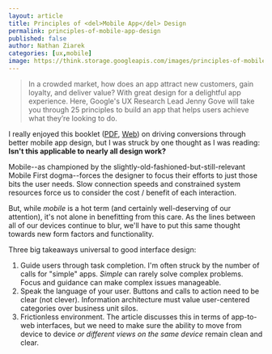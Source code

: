 ```yaml
---
layout: article
title: Principles of <del>Mobile App</del> Design
permalink: principles-of-mobile-app-design
published: false
author: Nathan Ziarek
categories: [ux,mobile]
image: https://think.storage.googleapis.com/images/principles-of-mobile-app-design-ch6-sm.jpg
---
```


> In a crowded market, how does an app attract new customers, gain loyalty, and deliver value? With great design for a delightful app experience. Here, Google's UX Research Lead Jenny Gove will take you through 25 principles to build an app that helps users achieve what they’re looking to do.

I really enjoyed this booklet ([PDF][], [Web][]) on driving conversions through better mobile app design, but I was struck by one thought as I was reading: **Isn't this applicable to nearly all design work?**

Mobile--as championed by the slightly-old-fashioned-but-still-relevant Mobile First dogma--forces the designer to focus their efforts to just those bits the user needs. Slow connection speeds and constrained system resources force us to consider the cost / benefit of each interaction.

But, while *mobile* is a hot term (and certainly well-deserving of our attention), it's not alone in benefitting from this care. As the lines between all of our devices continue to blur, we'll have to put this same thought towards new form factors and functionality.

Three big takeaways universal to good interface design:

1. Guide users through task completion. I'm often struck by the number of calls for "simple" apps. *Simple* can rarely solve complex problems. Focus and guidance can make complex issues manageable.
2. Speak the language of your user. Buttons and calls to action need to be clear (not clever). Information architecture must value user-centered categories over business unit silos.
3. Frictionless environment. The article discusses this in terms of app-to-web interfaces, but we need to make sure the ability to move from device to device *or different views on the same device* remain clean and clear.

[Web]: https://www.thinkwithgoogle.com/collections/principles-of-mobile-app-design-engage-users-and-drive-conversions.html
[PDF]: http://think.storage.googleapis.com/docs/principles-of-mobile-app-design-engage-users-and-drive-conversions.pdf
